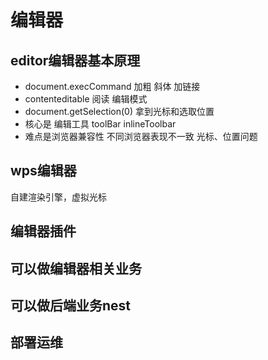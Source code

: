 # 编辑器
## editor编辑器基本原理
- document.execCommand   加粗 斜体 加链接
- contenteditable  阅读 编辑模式
- document.getSelection(0) 拿到光标和选取位置
- 核心是 编辑工具 toolBar inlineToolbar
- 难点是浏览器兼容性 不同浏览器表现不一致 光标、位置问题 

## wps编辑器
自建渲染引擎，虚拟光标

## 编辑器插件


## 可以做编辑器相关业务


## 可以做后端业务nest

## 部署运维

